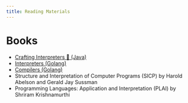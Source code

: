 ```yaml
---
title: Reading Materials
---
```


# Books

- [Crafting Interpreters 👻 (Java)](https://craftinginterpreters.com/)
- [Interpreters  (Golang)](https://interpreterbook.com/)
- [Compilers  (Golang)](https://compilerbook.com/)
- Structure and Interpretation of Computer Programs (SICP) by Harold Abelson and Gerald Jay Sussman
- Programming Languages: Application and Interpretation (PLAI) by Shriram Krishnamurthi